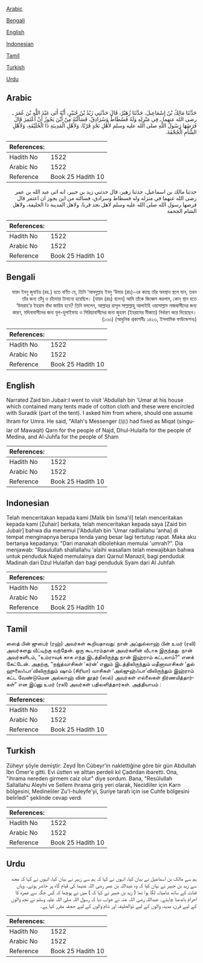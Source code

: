 [Arabic](#arabic)

[Bengali](#bengali)

[English](#english)

[Indonesian](#indonesian)

[Tamil](#tamil)

[Turkish](#turkish)

[Urdu](#urdu)

## Arabic


<div dir="rtl" lang="ar" style={{fontSize:'larger',backgroundColor:'#f8f9fa',padding:20}}>
حَدَّثَنَا مَالِكُ بْنُ إِسْمَاعِيلَ، حَدَّثَنَا زُهَيْرٌ، قَالَ حَدَّثَنِي زَيْدُ بْنُ جُبَيْرٍ، أَنَّهُ أَتَى عَبْدَ اللَّهِ بْنَ عُمَرَ ـ رضى الله عنهما ـ فِي مَنْزِلِهِ وَلَهُ فُسْطَاطٌ وَسُرَادِقٌ، فَسَأَلْتُهُ مِنْ أَيْنَ يَجُوزُ أَنْ أَعْتَمِرَ قَالَ فَرَضَهَا رَسُولُ اللَّهِ صلى الله عليه وسلم لأَهْلِ نَجْدٍ قَرْنًا، وَلأَهْلِ الْمَدِينَةِ ذَا الْحُلَيْفَةِ، وَلأَهْلِ الشَّأْمِ الْجُحْفَةَ‏.‏
</div>
<div style={{backgroundColor:'#f8f9fa',padding:20, marginBottom: 10}}><table> <thead> <tr> <th>References:</th> <th></th> </tr> </thead> <tbody><tr><td>Hadith No</td><td>1522</td></tr><tr><td>Arabic No</td><td>1522</td></tr><tr><td>Reference</td><td>Book 25 Hadith 10</td></tr></tbody></table></div>


<div dir="rtl" lang="ar" style={{fontSize:'larger',backgroundColor:'#f8f9fa',padding:20}}>
حدثنا مالك بن اسماعيل، حدثنا زهير، قال حدثني زيد بن جبير، انه اتى عبد الله بن عمر رضى الله عنهما في منزله وله فسطاط وسرادق، فسالته من اين يجوز ان اعتمر قال فرضها رسول الله صلى الله عليه وسلم لاهل نجد قرنا، ولاهل المدينة ذا الحليفة، ولاهل الشام الجحفة
</div>
<div style={{backgroundColor:'#f8f9fa',padding:20, marginBottom: 10}}><table> <thead> <tr> <th>References:</th> <th></th> </tr> </thead> <tbody><tr><td>Hadith No</td><td>1522</td></tr><tr><td>Arabic No</td><td>1522</td></tr><tr><td>Reference</td><td>Book 25 Hadith 10</td></tr></tbody></table></div>

## Bengali


<div dir="rtl" lang="bn" style={{fontSize:'larger',backgroundColor:'#f8f9fa',padding:20}}>
যায়দ ইবনু জুবাইর (রহ.) হতে বর্ণিত যে, তিনি ‘আবদুল্লাহ ইবনু ‘উমার (রাঃ)-এর কাছে তাঁর অবস্থান স্থলে যান, তখন তাঁর জন্য তাঁবু ও চাঁদোয়া টানানো হয়েছিল। [যায়দ (রাঃ) বলেন] আমি তাঁকে জিজ্ঞেস করলাম, কোন্ স্থান হতে ‘উমরাহ’র ইহরাম বাঁধা জায়িয হবে? তিনি বললেন, আল্লাহর রাসূল সাল্লাল্লাহু আলাইহি ওয়াসাল্লাম নাজদ্বাসীদের জন্য কারণ, মদিনাবাসীদের জন্য যুল-হুলাইফাহ ও সিরিয়াবাসীদের জন্য জুহফা (ইহরামের মীকাত) নির্ধারণ করে দিয়েছেন। (১৩৩) (আধুনিক প্রকাশনীঃ ১৪২৩, ইসলামিক ফাউন্ডেশনঃ)
</div>
<div style={{backgroundColor:'#f8f9fa',padding:20, marginBottom: 10}}><table> <thead> <tr> <th>References:</th> <th></th> </tr> </thead> <tbody><tr><td>Hadith No</td><td>1522</td></tr><tr><td>Arabic No</td><td>1522</td></tr><tr><td>Reference</td><td>Book 25 Hadith 10</td></tr></tbody></table></div>

## English


<div dir="ltr" lang="en" style={{fontSize:'larger',backgroundColor:'#f8f9fa',padding:20}}>
Narrated Zaid bin Jubair:I went to visit 'Abdullah bin 'Umar at his house which contained many tents made of cotton cloth and these were encircled with Suradik (part of the tent). I asked him from where, should one assume Ihram for Umra. He said, "Allah's Messenger (ﷺ) had fixed as Miqat (singular of Mawaqit) Qarn for the people of Najd, Dhul-Hulaifa for the people of Medina, and Al-Juhfa for the people of Sham
</div>
<div style={{backgroundColor:'#f8f9fa',padding:20, marginBottom: 10}}><table> <thead> <tr> <th>References:</th> <th></th> </tr> </thead> <tbody><tr><td>Hadith No</td><td>1522</td></tr><tr><td>Arabic No</td><td>1522</td></tr><tr><td>Reference</td><td>Book 25 Hadith 10</td></tr></tbody></table></div>

## Indonesian


<div dir="ltr" lang="id" style={{fontSize:'larger',backgroundColor:'#f8f9fa',padding:20}}>
Telah menceritakan kepada kami [Malik bin Isma'il] telah menceritakan kepada kami [Zuhair] berkata, telah menceritakan kepada saya [Zaid bin Jubair] bahwa dia menemui ['Abdullah bin 'Umar radliallahu 'anha] di tempat menginapnya berupa tenda yang besar lagi tertutup rapat. Maka aku bertanya kepadanya: "Dari manakah dibolehkan memulai 'umrah?". Dia menjawab: "Rasulullah shallallahu 'alaihi wasallam telah mewajibkan bahwa untuk penduduk Najed memulainya dari Qarnul Manazil, bagi penduduk Madinah dari Dzul Hulaifah dan bagi penduduk Syam dari Al Juhfah
</div>
<div style={{backgroundColor:'#f8f9fa',padding:20, marginBottom: 10}}><table> <thead> <tr> <th>References:</th> <th></th> </tr> </thead> <tbody><tr><td>Hadith No</td><td>1522</td></tr><tr><td>Arabic No</td><td>1522</td></tr><tr><td>Reference</td><td>Book 25 Hadith 10</td></tr></tbody></table></div>

## Tamil


<div dir="ltr" lang="ta" style={{fontSize:'larger',backgroundColor:'#f8f9fa',padding:20}}>
ஸைத் பின் ஜுபைர் (ரஹ்) அவர்கள் கூறியதாவது: நான் அப்துல்லாஹ் பின் உமர் (ரலி) அவர்களது வீட்டிற்கு வந்தேன். ஒரு கூடாரம்தான் அவர்களின் வீடாக இருந்தது. நான் அவர்களிடம், “உம்ராவுக் காக எந்த இடத்திலிருந்து நான் இஹ்ராம் கட்டலாம்?” எனக் கேட்டேன். அதற்கு, “நஜ்த்வாசிகள் ‘கர்ன்’ எனும் இடத்திலிருந்தும் மதீனாவாசிகள் ‘துல் ஹுலைஃபா’விலிருந்தும் ஷாம் (சிரியா) வாசிகள் ‘அல்ஜுஹ்ஃபா’விலிருந்தும் இஹ்ராம் கட்ட வேண்டுமென அல்லாஹ் வின் தூதர் (ஸல்) அவர்கள் எல்லைகள் நிர்ணயித்தார்கள்” என இப்னு உமர் (ரலி) அவர்கள் பதிலளித்தார்கள். அத்தியாயம் :
</div>
<div style={{backgroundColor:'#f8f9fa',padding:20, marginBottom: 10}}><table> <thead> <tr> <th>References:</th> <th></th> </tr> </thead> <tbody><tr><td>Hadith No</td><td>1522</td></tr><tr><td>Arabic No</td><td>1522</td></tr><tr><td>Reference</td><td>Book 25 Hadith 10</td></tr></tbody></table></div>

## Turkish


<div dir="ltr" lang="tr" style={{fontSize:'larger',backgroundColor:'#f8f9fa',padding:20}}>
Züheyr şöyle demiştir: Zeyd İbn Cübeyr'in naklettiğine göre bir gün Abdullah İbn Ömer'e gitti. Evi üstten ve alttan perdeli kıl Çadırdan ibaretti. Ona, "ihrama nereden girmem caiz olur" diye sordum. Bana, "Resûlullah Sallallahu Aleyhi ve Sellem ihrama giriş yeri olarak, Necidliler için Karn bölgesini, Medineliler Zu'l-huleyfe'yi, Suriye tarafı için ise Cuhfe bölgesini belirledi" şeklinde cevap verdi
</div>
<div style={{backgroundColor:'#f8f9fa',padding:20, marginBottom: 10}}><table> <thead> <tr> <th>References:</th> <th></th> </tr> </thead> <tbody><tr><td>Hadith No</td><td>1522</td></tr><tr><td>Arabic No</td><td>1522</td></tr><tr><td>Reference</td><td>Book 25 Hadith 10</td></tr></tbody></table></div>

## Urdu


<div dir="rtl" lang="ur" style={{fontSize:'larger',backgroundColor:'#f8f9fa',padding:20}}>
ہم سے مالک بن اسماعیل نے بیان کیا، انہوں نے کہا کہ ہم سے زہیر نے بیان کیا، انہوں نے کہا کہ مجھ سے زید بن جبیر نے بیان کیا کہ وہ عبداللہ بن عمر رضی اللہ عنہما کی قیام گاہ پر حاضر ہوئے۔ وہاں قنات کے ساتھ شامیانہ لگا ہوا تھا ( زید بن جبیر نے کہا کہ ) میں نے پوچھا کہ کس جگہ سے عمرہ کا احرام باندھنا چاہئے۔ عبداللہ رضی اللہ عنہ نے جواب دیا کہ رسول اللہ صلی اللہ علیہ وسلم نے نجد والوں کے لیے قرن، مدینہ والوں کے لیے ذوالحلیفہ اور شام والوں کے لیے حجفہ مقرر کیا ہے۔
</div>
<div style={{backgroundColor:'#f8f9fa',padding:20, marginBottom: 10}}><table> <thead> <tr> <th>References:</th> <th></th> </tr> </thead> <tbody><tr><td>Hadith No</td><td>1522</td></tr><tr><td>Arabic No</td><td>1522</td></tr><tr><td>Reference</td><td>Book 25 Hadith 10</td></tr></tbody></table></div>